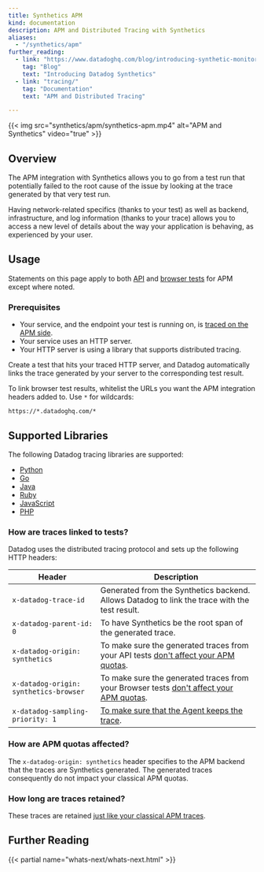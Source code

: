 ```yaml
---
title: Synthetics APM
kind: documentation
description: APM and Distributed Tracing with Synthetics
aliases:
  - "/synthetics/apm"
further_reading:
  - link: "https://www.datadoghq.com/blog/introducing-synthetic-monitoring/"
    tag: "Blog"
    text: "Introducing Datadog Synthetics"
  - link: "tracing/"
    tag: "Documentation"
    text: "APM and Distributed Tracing"

---
```


{{< img src="synthetics/apm/synthetics-apm.mp4" alt="APM and Synthetics" video="true"  >}}

## Overview

The APM integration with Synthetics allows you to go from a test run that potentially failed to the root cause of the issue by looking at the trace generated by that very test run.

Having network-related specifics (thanks to your test) as well as backend, infrastructure, and log information (thanks to your trace) allows you to access a new level of details about the way your application is behaving, as experienced by your user.

## Usage
Statements on this page apply to both [API][1] and [browser tests][2] for APM except where noted.

### Prerequisites

* Your service, and the endpoint your test is running on, is [traced on the APM side][3].
* Your service uses an HTTP server.
* Your HTTP server is using a library that supports distributed tracing.

Create a test that hits your traced HTTP server, and Datadog automatically links the trace generated by your server to the corresponding test result.

To link browser test results, whitelist the URLs you want the APM integration headers added to. Use `*` for wildcards:
```text
https://*.datadoghq.com/*
```

## Supported Libraries

The following Datadog tracing libraries are supported:

* [Python][4]
* [Go][5]
* [Java][6]
* [Ruby][7]
* [JavaScript][8]
* [PHP][9]

### How are traces linked to tests?

Datadog uses the distributed tracing protocol and sets up the following HTTP headers:

| Header                                 | Description                                                                                                             |
|----------------------------------------|-------------------------------------------------------------------------------------------------------------------------|
| `x-datadog-trace-id`                   | Generated from the Synthetics backend. Allows Datadog to link the trace with the test result.                           |
| `x-datadog-parent-id: 0`               | To have Synthetics be the root span of the generated trace.                                                                                                                        |
| `x-datadog-origin: synthetics`         | To make sure the generated traces from your API tests [don't affect your APM quotas](#how-are-apm-quotas-affected).     |
| `x-datadog-origin: synthetics-browser` | To make sure the generated traces from your Browser tests [don't affect your APM quotas](#how-are-apm-quotas-affected). |
| `x-datadog-sampling-priority: 1`       | [To make sure that the Agent keeps the trace][10].                                                                      |

### How are APM quotas affected?

The `x-datadog-origin: synthetics` header specifies to the APM backend that the traces are Synthetics generated. The generated traces consequently do not impact your classical APM quotas.

### How long are traces retained?

These traces are retained [just like your classical APM traces][11].

## Further Reading

{{< partial name="whats-next/whats-next.html" >}}

[1]: /synthetics/api_tests
[2]: /synthetics/browser_tests
[3]: /tracing
[4]: https://github.com/DataDog/dd-trace-py/releases/tag/v0.22.0
[5]: https://github.com/DataDog/dd-trace-go/releases/tag/v1.10.0
[6]: https://github.com/DataDog/dd-trace-java/releases/tag/v0.24.1
[7]: https://github.com/DataDog/dd-trace-rb/releases/tag/v0.20.0
[8]: https://github.com/DataDog/dd-trace-js/releases/tag/v0.10.0
[9]: https://github.com/DataDog/dd-trace-php/releases/tag/0.33.0
[10]: https://docs.datadoghq.com/tracing/guide/trace_sampling_and_storage/#how-it-works
[11]: https://docs.datadoghq.com/tracing/guide/trace_sampling_and_storage/#trace-storage
